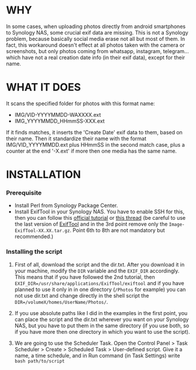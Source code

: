 # WHY

In some cases, when uploading photos directly from android smartphones to Synology NAS, some crucial exif data are missing. This is not a Synology problem, because basically social media erase not all but most of them.
In fact, this workaround doesn't effect at all photos taken with the camera or screenshots, but only photos coming from whatsapp, instagram, telegram... which have not a real creation date info (in their exif data), except for their name.

# WHAT IT DOES

It scans the specified folder for photos with this format name:

- IMG/VID-YYYYMMDD-WAXXXX.ext
- IMG_YYYYMMDD_HHmmSS-XXX.ext

If it finds matches, it inserts the 'Create Date' exif data to them, based on their name.
Then it standardize their name with the format IMG/VID_YYYYMMDD.ext plus HHmmSS in the second match case, plus a counter at the end '-X.ext' if more then one media has the same name. 

# INSTALLATION

### Prerequisite

- Install Perl from Synology Package Center.
- Install ExifTool in your Synology NAS. You have to enable SSH for this, then you can follow this [official tutorial](https://exiftool.org/install.html#Unix) or [this thread](https://exiftool.org/forum/index.php?PHPSESSID=54b53923ba2abeef75bed7bcc1097fee&topic=12794.msg69217#msg70056) (be careful to use the last version of [ExifTool](https://exiftool.org/) and in the 3rd point remove only the `Image-ExifTool-XX.XX.tar.gz`. Point 6th to 8th are not mandatory but recommended.) 

### Installing the script

1. First of all, download the script and the dir.txt. After you download it in your machine, modify the `DIR` variable and the `EXIF_DIR` accordingly. This means that if you have followed the 2nd tutorial, then `EXIF_DIR=/usr/share/applications/ExifTool/exiftool` and if you have planned to use it only in in one directory (`/Photos` for example) you can not use dir.txt and change directly in the shell script the `DIR=/volumeX/homes/UserName/Photos/`.

2. If you use absolute paths like I did in the examples in the first point, you can place the script and the dir.txt wherever you want on your Synology NAS, but you have to put them in the same directory (if you use both, so if you have more then one directory in which you want to use the script).

3. We are going to use the Scheduler Task. Open the Control Panel > Task Scheduler > Create > Scheduled Task > User-defined script. Give it a name, a time schedule, and in Run command (in Task Settings) write `bash path/to/script`

